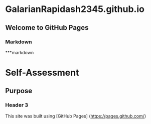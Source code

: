 # GalarianRapidash2345.github.io

## Welcome to GitHub Pages


### Markdown

***markdown


# Self-Assessment
## Purpose
### Header 3

This site was built using [GitHub Pages] (https://pages.github.com/)

